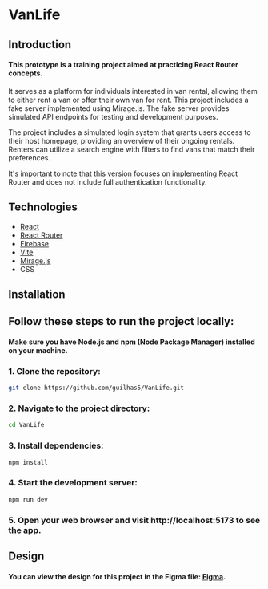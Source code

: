 # VanLife

## Introduction

#### This prototype is a training project aimed at practicing React Router concepts. 
It serves as a platform for individuals interested in van rental, allowing them to either rent a van or offer their own van for rent. 
This project includes a fake server implemented using Mirage.js. The fake server provides simulated API endpoints for testing and development purposes.

The project includes a simulated login system that grants users access to their host homepage, providing an overview of their ongoing rentals. 
Renters can utilize a search engine with filters to find vans that match their preferences. 

It's important to note that this version focuses on implementing React Router and does not include full authentication functionality.

## Technologies 
* [React](https://react.dev/)
* [React Router](https://reactrouter.com/en/main)
* [Firebase](https://firebase.google.com/docs)
* [Vite](https://vitejs.dev/guide/)
* [Mirage.js](https://miragejs.com/docs/getting-started/introduction/)
* CSS


## Installation

## Follow these steps to run the project locally:
#### Make sure you have Node.js and npm (Node Package Manager) installed on your machine.

### 1. Clone the repository:

   ```bash
   git clone https://github.com/guilhas5/VanLife.git
```
### 2. Navigate to the project directory:
   ```bash
  cd VanLife
```
### 3. Install dependencies:
```bash
npm install
```
### 4. Start the development server:
```bash
npm run dev
```
### 5. Open your web browser and visit http://localhost:5173 to see the app.

## Design

#### You can view the design for this project in the Figma file: [Figma](https://www.figma.com/file/igDA2NiMDhoaIIAqm5EnTq/%23VanLife?type=design&node-id=0-1&t=IPPqwbOOJ7pDEUmO-0).




